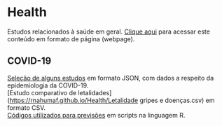 # Health
Estudos relacionados à saúde em geral. [Clique aqui](https://rnahumaf.github.io/Health/) para acessar este conteúdo em formato de página (webpage).

## COVID-19

[Seleção de alguns estudos](https://rnahumaf.github.io/Health/COVID.json) em formato JSON, com dados a respeito da epidemiologia da COVID-19.  
[Estudo comparativo de letalidades](https://rnahumaf.github.io/Health/Letalidade gripes e doenças.csv) em formato CSV.  
[Códigos utilizados para previsões](https://github.com/rnahumaf/Health/tree/master/Predictions) em scripts na linguagem R.



